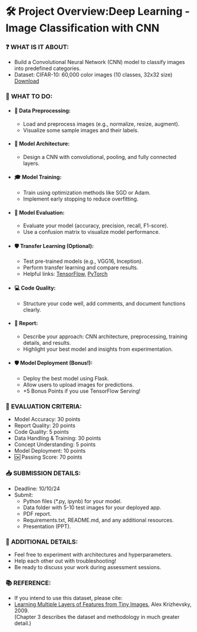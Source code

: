 
# 🛠️ Project Overview:Deep Learning - Image Classification with CNN

### ❓ **WHAT IS IT ABOUT:**

   * Build a Convolutional Neural Network (CNN) model to classify images into predefined categories.
   * Dataset: CIFAR-10: 60,000 color images (10 classes, 32x32 size) [Download](https://www.cs.toronto.edu/~kriz/cifar.html)

### 🧐 **WHAT TO DO:**

* #### 🥝 Data Preprocessing:

   * Load and preprocess images (e.g., normalize, resize, augment).
   * Visualize some sample images and their labels.

* #### 🚀 Model Architecture:

   * Design a CNN with convolutional, pooling, and fully connected layers.

* #### 🎓 Model Training:

   * Train using optimization methods like SGD or Adam.
   * Implement early stopping to reduce overfitting.

* #### 🍊 Model Evaluation:

   * Evaluate your model (accuracy, precision, recall, F1-score).
   * Use a confusion matrix to visualize model performance.

* #### 🛡️ Transfer Learning (Optional):

   * Test pre-trained models (e.g., VGG16, Inception).
   * Perform transfer learning and compare results.
   * Helpful links: [TensorFlow](https://www.tensorflow.org/tutorials/images/transfer_learning_with_hub), [PyTorch](https://pytorch.org/tutorials/beginner/transfer_learning_tutorial.html)

* #### 💻 Code Quality:

   * Structure your code well, add comments, and document functions clearly.

* #### 📑 Report:

   * Describe your approach: CNN architecture, preprocessing, training details, and results.
   * Highlight your best model and insights from experimentation.

* #### 🛡️ Model Deployment (Bonus!):

   * Deploy the best model using Flask.
   * Allow users to upload images for predictions.
   * +5 Bonus Points if you use TensorFlow Serving!

### 🌟 **EVALUATION CRITERIA**:

   * Model Accuracy: 30 points
   * Report Quality: 20 points
   * Code Quality: 5 points
   * Data Handling & Training: 30 points
   * Concept Understanding: 5 points
   * Model Deployment: 10 points
   * 🆗 Passing Score: 70 points

### 📥 **SUBMISSION DETAILS**:

   * Deadline: 10/10/24
   * Submit:
      * Python files (*.py, ipynb) for your model.
      * Data folder with 5-10 test images for your deployed app.
      * PDF report.
      * Requirements.txt, README.md, and any additional resources.
      * Presentation (PPT).

### 📜 **ADDITIONAL DETAILS**:

   * Feel free to experiment with architectures and hyperparameters.
   * Help each other out with troubleshooting!
   * Be ready to discuss your work during assessment sessions.

### 📚 **REFERENCE**:
   * If you intend to use this dataset, please cite:
   * [Learning Multiple Layers of Features from Tiny Images](https://www.cs.toronto.edu/~kriz/learning-features-2009-TR.pdf), Alex Krizhevsky, 2009.  
   (Chapter 3 describes the dataset and methodology in much greater detail.)
